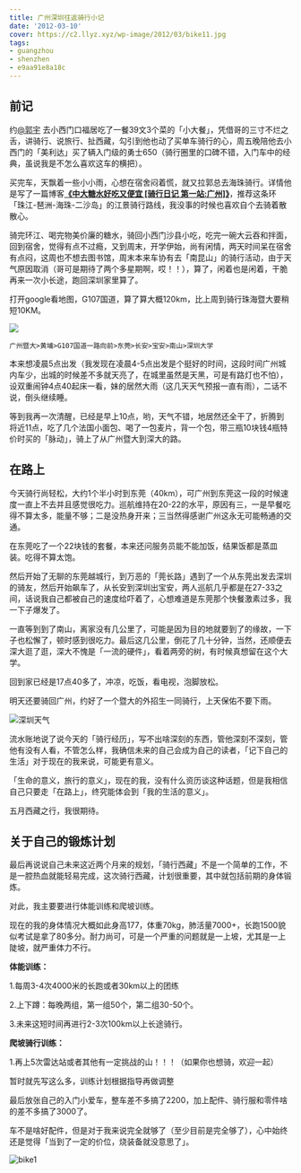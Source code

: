 ```yaml
---
title: 广州深圳往返骑行小记
date: '2012-03-10'
cover: https://c2.llyz.xyz/wp-image/2012/03/bike11.jpg
tags:
- guangzhou
- shenzhen
- e9aa91e8a18c
---
```


## 前记

约[@郭宇](https://weibo.com/turingou) 去小西门口福居吃了一餐39文3个菜的「小大餐」，凭借哥的三寸不烂之舌，讲骑行、说旅行、扯西藏，勾引到他也动了买单车骑行的心，周五晚陪他去小西门的「美利达」买了辆入门级的勇士650（骑行圈里的口碑不错，入门车中的经典，虽说我是不怎么喜欢这车的横把）。

买完车，天飘着一些小小雨，心想在宿舍闷着慌，就又拉郭总去海珠骑行。详情他是写了一篇博客[**《中大糖水好吃又便宜 \[骑行日记 第一站:广州\]》**](https://blog.guoyu.me/%E4%B8%AD%E5%A4%A7%E7%B3%96%E6%B0%B4%E5%A5%BD%E5%90%83%E5%8F%88%E4%BE%BF%E5%AE%9C-%E9%AA%91%E8%A1%8C%E6%97%A5%E8%AE%B0-%E7%AC%AC%E4%B8%80%E7%AB%99%E5%B9%BF%E5%B7%9E/)，推荐这条环「珠江-琶洲-海珠-二沙岛」的江景骑行路线，我没事的时候也喜欢自个去骑着散散心。

骑完环江、喝完物美价廉的糖水，骑回小西门沙县小吃，吃完一碗大云吞和拌面，回到宿舍，觉得有点不过瘾，又到周末，开学伊始，尚有闲情，两天时间呆在宿舍有点闷，这周也不想去图书馆，周末本来车协有去「南昆山」的骑行活动，由于天气原因取消（哥可是期待了两个多星期啊，哎！！），算了，闲着也是闲着，干脆再来一次小长途，跑回深圳家里算了。

打开google看地图，G107国道，算了算大概120km，比上周到骑行珠海暨大要稍短10KM。

![](https://c2.llyz.xyz/wp-image/2012/03/GSmap1.jpg)

`广州暨大>黄埔>G107国道一路向前>东莞>长安>宝安>南山>深圳大学`

本来想凌晨5点出发（我发现在凌晨4-5点出发是个挺好的时间，这段时间广州城内车少，出城的时候差不多就天亮了，在城里虽然是天黑，可是有路灯也不怕），设双重闹钟4点40起床一看，妹的居然大雨（这几天天气预报一直有雨），二话不说，倒头继续睡。

等到我再一次清醒，已经是早上10点，哟，天气不错，地居然还全干了，折腾到将近11点，吃了几个法国小面包、喝了一包麦片，背一个包，带三瓶10块钱4瓶特价时买的「脉动」，骑上了从广州暨大到深大的路。

## 在路上

今天骑行尚轻松，大约1个半小时到东莞（40km），可广州到东莞这一段的时候速度一直上不去并且感觉很吃力。巡航维持在20-22的水平，原因有三，一是早餐吃得不算太多，能量不够；二是没热身开来；三当然得感谢广州这永无可能畅通的交通。

在东莞吃了一个22块钱的套餐，本来还问服务员能不能加饭，结果饭都是蒸皿装。吃得不算太饱。

然后开始了无聊的东莞越城行，到万恶的「莞长路」遇到了一个从东莞出发去深圳的骑友，然后开始飙车了，从长安到深圳出宝安，两人巡航几乎都是在27-33之间，话说我自己都被自己的速度给吓着了，心想难道是东莞那个快餐激素过多，我一下子爆发了。

一直等到到了南山，离家没有几公里了，可能是因为目的地就要到了的缘故，一下子也松懈了，顿时感到很吃力。最后这几公里，倒花了几十分钟，当然，还顺便去深大逛了逛，深大不愧是「一流的硬件」，看着两旁的树，有时候真想留在这个大学。

回到家已经是17点40多了，冲凉，吃饭，看电视，泡脚放松。

明天还要骑回广州，约好了一个暨大的外招生一同骑行，上天保佑不要下雨。

![深圳天气](https://c2.llyz.xyz/wp-image/2012/03/image2.png)

流水账地说了说今天的「骑行经历」，写不出啥深刻的东西，管他深刻不深刻，管他有没有人看，不管怎么样，我确信未来的自己会成为自己的读者，「记下自己的生活」对于现在的我来说，可能更有意义。

「生命的意义，旅行的意义」，现在的我，没有什么资历谈这种话题，但是我相信自己只要走「在路上」，终究能体会到「我的生活的意义」。

五月西藏之行，我很期待。

## 关于自己的锻炼计划

最后再说说自己未来这近两个月来的规划，「骑行西藏」不是一个简单的工作，不是一腔热血就能轻易完成，这次骑行西藏，计划很重要，其中就包括前期的身体锻炼。

对此，我主要要进行体能训练和爬坡训练。

现在的我的身体情况大概如此身高177，体重70kg，肺活量7000+，长跑1500貌似考试是拿了80多分。耐力尚可，可是一个严重的问题就是一上坡，尤其是一上陡坡，就严重体力不行。

**体能训练：**

1.每周3-4次4000米的长跑或者30km以上的团练

2.上下蹲：每晚两组，第一组50个，第二组30-50个。

3.未来这短时间再进行2-3次100km以上长途骑行。

**爬坡骑行训练：**

1.再上5次雷达站或者其他有一定挑战的山！！！（如果你也想骑，欢迎一起）

暂时就先写这么多，训练计划根据指导再做调整

最后放张自己的入门小爱车，整车差不多搞了2200，加上配件、骑行服和零件啥的差不多搞了3000了。

车不是啥好配件，但是对于我来说完全就够了（至少目前是完全够了），心中始终还是觉得「当到了一定的价位，烧装备就没意思了」。

![bike1](https://c2.llyz.xyz/wp-image/2012/03/bike11.jpg "我的入门小破车")

